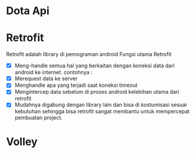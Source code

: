 # Dota Api

# Retrofit 
Retrofit adalah library di pemograman android
Fungsi utama Retrofit 
- [X] Meng-handle semua hal yang berkaitan dengan koneksi data dari android ke internet.
contohnya :
- [x] Merequest data ke server
- [x] Menghandle apa yang terjadi saat koneksi timeout
- [X] Mengintercep data sebelum di proses android
kelebihan utama dari retrofit 
- [X] Mudahnya digabung dengan library lain dan bisa di kostumisasi sesuai kebutuhan
sehingga bisa retrofit sangat membantu untuk mempercepat pembuatan project.

# Volley
